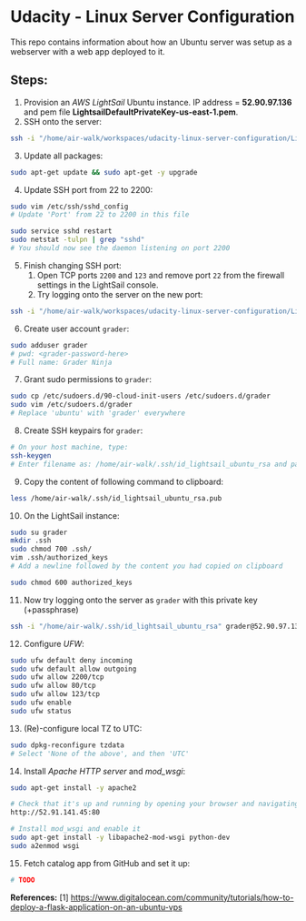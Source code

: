 # Udacity - Linux Server Configuration
This repo contains information about how an Ubuntu server was setup as a webserver with a web app deployed to it.

## Steps:
1. Provision an *AWS LightSail* Ubuntu instance. IP address = **52.90.97.136** and pem file **LightsailDefaultPrivateKey-us-east-1.pem**.
2. SSH onto the server:
```bash
ssh -i "/home/air-walk/workspaces/udacity-linux-server-configuration/LightsailDefaultPrivateKey-us-east-1.pem" ubuntu@52.90.97.136 -p 22
```
3. Update all packages:
```bash
sudo apt-get update && sudo apt-get -y upgrade
```
4. Update SSH port from 22 to 2200:
```bash
sudo vim /etc/ssh/sshd_config
# Update 'Port' from 22 to 2200 in this file

sudo service sshd restart
sudo netstat -tulpn | grep "sshd"
# You should now see the daemon listening on port 2200
```
5. Finish changing SSH port:
    1. Open TCP ports `2200` and `123` and remove port `22` from the firewall settings in the LightSail console.
    2. Try logging onto the server on the new port:
```bash
ssh -i "/home/air-walk/workspaces/udacity-linux-server-configuration/LightsailDefaultPrivateKey-us-east-1.pem" ubuntu@52.90.97.136 -p 2200
```
6. Create user account `grader`:
```bash
sudo adduser grader
# pwd: <grader-password-here>
# Full name: Grader Ninja
```
7. Grant sudo permissions to `grader`:
```bash
sudo cp /etc/sudoers.d/90-cloud-init-users /etc/sudoers.d/grader
sudo vim /etc/sudoers.d/grader
# Replace 'ubuntu' with 'grader' everywhere
```
8. Create SSH keypairs for `grader`:
```bash
# On your host machine, type:
ssh-keygen
# Enter filename as: /home/air-walk/.ssh/id_lightsail_ubuntu_rsa and passphrase: <private-passphrase-here>
```
9. Copy the content of following command to clipboard:
```bash
less /home/air-walk/.ssh/id_lightsail_ubuntu_rsa.pub
```
10. On the LightSail instance:
```bash
sudo su grader
mkdir .ssh
sudo chmod 700 .ssh/
vim .ssh/authorized_keys
# Add a newline followed by the content you had copied on clipboard

sudo chmod 600 authorized_keys
```
11. Now try logging onto the server as `grader` with this private key (+passphrase)
```bash
ssh -i "/home/air-walk/.ssh/id_lightsail_ubuntu_rsa" grader@52.90.97.136 -p 2200
```
12. Configure *UFW*:
```bash
sudo ufw default deny incoming
sudo ufw default allow outgoing
sudo ufw allow 2200/tcp
sudo ufw allow 80/tcp
sudo ufw allow 123/tcp
sudo ufw enable
sudo ufw status
```
13. (Re)-configure local TZ to UTC:
```bash
sudo dpkg-reconfigure tzdata
# Select 'None of the above', and then 'UTC'
```
14. Install *Apache HTTP server* and *mod_wsgi*:
```bash
sudo apt-get install -y apache2

# Check that it's up and running by opening your browser and navigating to:
http://52.91.141.45:80

# Install mod_wsgi and enable it
sudo apt-get install -y libapache2-mod-wsgi python-dev
sudo a2enmod wsgi
```
15. Fetch catalog app from GitHub and set it up:
```bash
# TODO
```

**References:**
[1] https://www.digitalocean.com/community/tutorials/how-to-deploy-a-flask-application-on-an-ubuntu-vps
